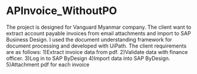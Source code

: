 # APInvoice_WithoutPO
The project is designed for Vanguard Myanmar company.
The client want to extract account payable invoices from email attachments and import to SAP Business Design.
I used the document understanding framework for document processing and developed with UiPath.
The client requirements are as follows:
1)Extract invoice data from pdf.
2)Validate data with finance officer.
3)Log in to SAP ByDesign
4)Import data into SAP ByDesign.
5)Attachment pdf for each invoice 
